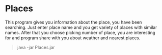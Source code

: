# Places
This program gives you information about the place, you have been searching.
Just enter place name and you get variety of places with similar names.
After that you choose picking number of place, you are interesting for and program share with you about weather and nearest places. 
> java -jar Places.jar
>